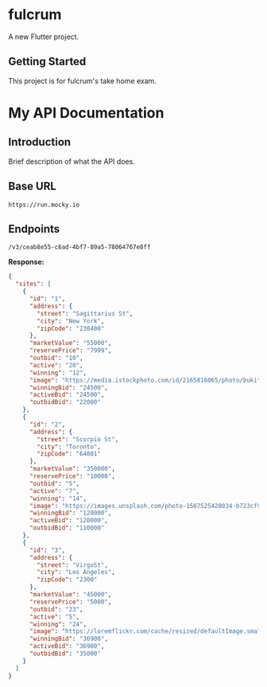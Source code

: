 # fulcrum

A new Flutter project.

## Getting Started

This project is for fulcrum's take home exam.

# My API Documentation

## Introduction
Brief description of what the API does.

## Base URL
`https://run.mocky.io`

## Endpoints
`/v3/ceab8e55-c6ad-4bf7-89a5-78064767e8ff`


**Response:**
```json
{
  "sites": [
    {
      "id": "1",
      "address": {
        "street": "Sagittarius St",
        "city": "New York",
        "zipCode": "230400"
      },
      "marketValue": "55000",
      "reservePrice": "7999",
      "outbid": "10",
      "active": "20",
      "winning": "12",
      "image": "https://media.istockphoto.com/id/2165816065/photo/bukit-bintang-area-kuala-lumpur.jpg?s=1024x1024&w=is&k=20&c=d4Ou8rs5sFsz2C9cmsCzaTa6CCrXrapRbEqpCmrLI_U=",
      "winningBid": "24500",
      "activeBid": "24500",
      "outbidBid": "22000"
    },
    {
      "id": "2",
      "address": {
        "street": "Scorpio St",
        "city": "Toronto",
        "zipCode": "64001"
      },
      "marketValue": "350000",
      "reservePrice": "10000",
      "outbid": "5",
      "active": "7",
      "winning": "14",
      "image": "https://images.unsplash.com/photo-1507525428034-b723cf961d3e?crop=entropy&cs=tinysrgb&fit=max&fm=jpg&q=80&w=800",
      "winningBid": "120000",
      "activeBid": "120000",
      "outbidBid": "110000"
    },
    {
      "id": "3",
      "address": {
        "street": "VirgoSt",
        "city": "Los Angeles",
        "zipCode": "2300"
      },
      "marketValue": "45000",
      "reservePrice": "5000",
      "outbid": "23",
      "active": "5",
      "winning": "24",
      "image": "https://loremflickr.com/cache/resized/defaultImage.small_800_600_nofilter.jpg",
      "winningBid": "36900",
      "activeBid": "36900",
      "outbidBid": "35000"
    }
  ]
}


 
 
